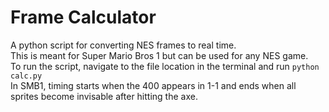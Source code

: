 <h1>Frame Calculator</h1>
A python script for converting NES frames to real time.<br>
This is meant for Super Mario Bros 1 but can be used for any NES game.<br>
To run the script, navigate to the file location in the terminal and run <code>python calc.py</code><br>
In SMB1, timing starts when the 400 appears in 1-1 and ends when all sprites become invisable after hitting the axe.<br>
